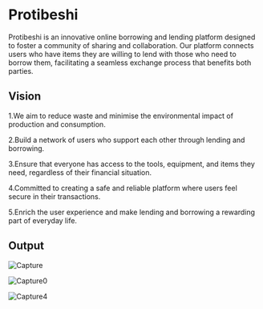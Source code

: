 # Protibeshi
Protibeshi is an innovative online borrowing and lending platform designed to foster a community of sharing and collaboration. Our platform connects users who have items they are willing to lend with those who need to borrow them, facilitating a seamless exchange process that benefits both parties.

## Vision
1.We aim to reduce waste and minimise the environmental impact of production and consumption.

2.Build a network of users who support each other through lending and borrowing.

3.Ensure that everyone has access to the tools, equipment, and items they need, regardless of their financial situation.

4.Committed to creating a safe and reliable platform where users feel secure in their transactions.

5.Enrich the user experience and make lending and borrowing a rewarding part of everyday life.

## Output

![Capture](https://github.com/user-attachments/assets/9c684cfd-2e10-4945-a5e4-d15f8532c0e4)

![Capture0](https://github.com/user-attachments/assets/1aca8416-e93e-4fd4-8cca-cb002b144b92)

![Capture4](https://github.com/user-attachments/assets/cb7e90d3-d612-48da-987d-8b65099e3729)


